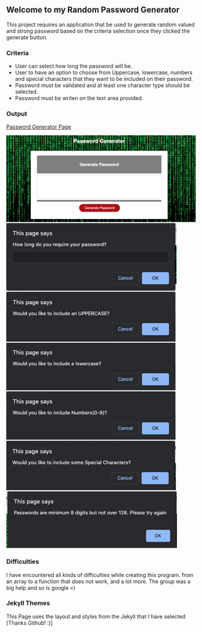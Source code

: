 ## Welcome to my Random Password Generator

This project requires an application that be used to generate random valued and strong password based on the criteria selection once they clicked the generate button.

### Criteria

- User can select how long the password will be.
- User to have an option to choose from Uppercase, lowercase, numbers and special characters that they want to be included on their password.
- Password must be validated and at least one character type should be selected.
- Password must be writen on the text area provided.


### Output
[Password Generator Page](https://criscel.github.io/Password-Generator/)

![User Interface](Assets/ui.png)
![Length_Selection](Assets/lenght.png) 
![Uppercase Criteria](Assets/Uppercase.png)
![Lowercase Criteria](Assets/Lowercase.png)
![Numbers Criteria](Assets/numbers.png)
![Special_Characters](Assets/special.png)
![Error_Message](Assets/error.png)

### Difficulties

I have encountered all kinds of difficulties while creating this program. from an array to a function that does not work, and a lot more. The group was a big help and so is google =)

### Jekyll Themes

This Page uses the layout and styles from the Jekyll that I have selected [Thanks Github! :)]


